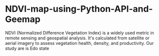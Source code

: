 # NDVI-map-using-Python-API-and-Geemap
NDVI (Normalized Difference Vegetation Index) is a widely used metric in remote sensing and geospatial analysis. It's calculated from satellite or aerial imagery to assess vegetation health, density, and productivity. Our study are is Edo state
